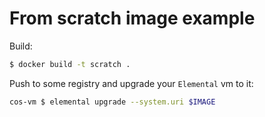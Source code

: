 # From scratch image example

Build:

```bash
$ docker build -t scratch .
```

Push to some registry and upgrade your `Elemental` vm to it:

```bash
cos-vm $ elemental upgrade --system.uri $IMAGE
```
